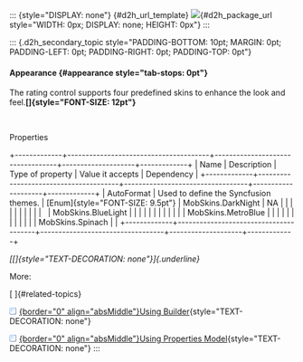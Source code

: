 ::: {style="DISPLAY: none"}
[](ms-xhelp:///?Id=d2h_url_template){#d2h_url_template} ![](!package_url!){#d2h_package_url style="WIDTH: 0px; DISPLAY: none; HEIGHT: 0px"}
:::

::: {.d2h_secondary_topic style="PADDING-BOTTOM: 10pt; MARGIN: 0pt; PADDING-LEFT: 0pt; PADDING-RIGHT: 0pt; PADDING-TOP: 0pt"}
#### Appearance {#appearance style="tab-stops: 0pt"}

The rating control supports four predefined skins to enhance the look and feel.**[]{style="FONT-SIZE: 12pt"}**

 

Properties

+-------------+---------------------------------------+----------------------------------+--------------------+-------------+
| Name        | Description                           | Type of property                 | Value it accepts   | Dependency  |
+-------------+---------------------------------------+----------------------------------+--------------------+-------------+
| AutoFormat  | Used to define the Syncfusion themes. | [Enum]{style="FONT-SIZE: 9.5pt"} | MobSkins.DarkNight | NA          |
|             |                                       |                                  |                    |             |
|             |                                       |                                  | MobSkins.BlueLight |             |
|             |                                       |                                  |                    |             |
|             |                                       |                                  | MobSkins.MetroBlue |             |
|             |                                       |                                  |                    |             |
|             |                                       |                                  | MobSkins.Spinach   |             |
+-------------+---------------------------------------+----------------------------------+--------------------+-------------+

*[[]{style="TEXT-DECORATION: none"}]{.underline}*  

More:

[ ]{#related-topics}

[![](button.gif){border="0" align="absMiddle"}Using Builder](ms-xhelp:///?Id=49abda21-62da-4d9d-812f-e1218c40b362){style="TEXT-DECORATION: none"}

[![](button.gif){border="0" align="absMiddle"}Using Properties Model](ms-xhelp:///?Id=30643b9c-44c4-4f4a-9a4a-41e320d8b687){style="TEXT-DECORATION: none"}
:::

